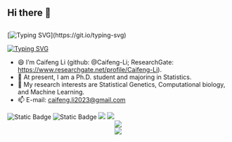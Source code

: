 ## Hi there 👋

<!--
**Caifeng-Li/Caifeng-Li** is a ✨ _special_ ✨ repository because its `README.md` (this file) appears on your GitHub profile.

Here are some ideas to get you started:

- 🔭 I’m currently working on ...
- 🌱 I’m currently learning ...
- 👯 I’m looking to collaborate on ...
- 🤔 I’m looking for help with ...
- 💬 Ask me about ...
- 📫 How to reach me: ...
- 😄 Pronouns: ...
- ⚡ Fun fact: ...
-->
##

[![Typing SVG](https://readme-typing-svg.herokuapp.com?font=Fira+Code&weight=600&size=21&pause=1000&color=F71CB4&center=true&vCenter=true&multiline=true&width=2000&height=60&lines=The+only+thing+we+have+to+fear+is+fear+itself+-+nameless%2C+unreasoning%2C+unjustified+terror+which+paralyzes+needed+efforts+to+convert+retreat+into+advance.)](https://git.io/typing-svg)

<a href="https://git.io/typing-svg"><img src="https://readme-typing-svg.herokuapp.com?font=Fira+Code&weight=600&size=21&pause=1000&color=F71CB4&center=true&vCenter=true&multiline=true&width=2000&height=60&lines=-+Franklin+Delano+Roosevelt%E2%80%8E" alt="Typing SVG" /></a>

- 😄 I’m Caifeng Li (github: @Caifeng-Li; ResearchGate: https://www.researchgate.net/profile/Caifeng-Li).
- 💞️ At present, I am a Ph.D. student and majoring in Statistics.
- 🌱 My research interests are Statistical Genetics, Computational biology, and Machine Learning.
- 📫 E-mail: caifeng.li2023@gmail.com

<span align="center"> 
  <img alt="Static Badge" src="https://img.shields.io/badge/R-%2342b883?style=flat-square&logo=R&logoColor=%23fff"> 
  <img alt="Static Badge" src="https://img.shields.io/badge/Python-%230072b3?style=flat-square&logo=Python&logoColor=%23fff"> 
  <img src="https://img.shields.io/badge/-SQL-F7DF1E?style=flat-square&logo=sql&logoColor=white" /> 
  <img src="https://img.shields.io/badge/-Linux-E34F26?style=flat-square&logo=linux&logoColor=white" /> 
</span>


<div align="center">
  <img src="https://github-readme-stats.vercel.app/api?username=Caifeng-Li&show_icons=true&theme=radical" /> 
</div>


<div align="center">
  <img src="https://github-readme-stats.vercel.app/api/top-langs/?username=Caifeng-Li&layout=compact&langs_count=6&text_color=000&icon_color=fff&theme=graywhite" />
</div>

